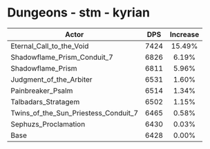 # Dungeons - stm - kyrian
| Actor | DPS | Increase |
|---|:---:|:---:|
|Eternal_Call_to_the_Void|7424|15.49%|
|Shadowflame_Prism_Conduit_7|6826|6.19%|
|Shadowflame_Prism|6811|5.96%|
|Judgment_of_the_Arbiter|6531|1.60%|
|Painbreaker_Psalm|6514|1.34%|
|Talbadars_Stratagem|6502|1.15%|
|Twins_of_the_Sun_Priestess_Conduit_7|6465|0.58%|
|Sephuzs_Proclamation|6430|0.03%|
|Base|6428|0.00%|
